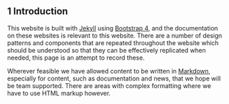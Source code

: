 ## __1__ Introduction

This website is built with [Jekyll](https://jekyllrb.com) using [Bootstrap 4](https://getbootstrap.com/docs/4.0/getting-started/introduction/), and the documentation on these websites is relevant to this website. There are a number of design patterns and components that are repeated throughout the website which should be understood so that they can be effectively replicated when needed, this page is an attempt to record these.

Wherever feasible we have allowed content to be written in [Markdown](https://kramdown.gettalong.org/quickref.html), especially for content, such as documentation and news, that we hope will be team supported. There are areas with complex formatting where we have to use HTML markup however.
